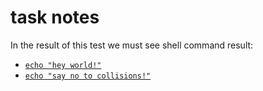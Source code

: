# task notes
In the result of this test we must see shell command result:
- [`echo "hey world!"`](./main.files/cmd-retcode=0.log)
- [`echo "say no to collisions!"`]()
